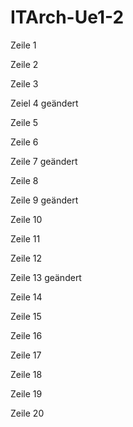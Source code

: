 # ITArch-Ue1-2
Zeile 1

Zeile 2 

Zeile 3

Zeiel 4 geändert

Zeile 5

Zeile 6

Zeile 7 geändert

Zeile 8

Zeile 9 geändert

Zeile 10

Zeile 11

Zeile 12

Zeile 13 geändert

Zeile 14

Zeile 15

Zeile 16

Zeile 17

Zeile 18

Zeile 19

Zeile 20
